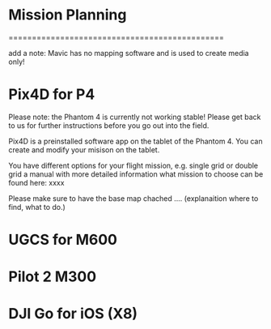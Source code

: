 # Mission Planning
==============================================

add a note: Mavic has no mapping software and is used to create media only!

# Pix4D for P4

Please note: the Phantom 4 is currently not working stable! Please get back to us for further instructions before you go out into the field.

Pix4D is a preinstalled software app on the tablet of the Phantom 4. You can create and modify your misison on the tablet. 

You have different options for your flight mission, e.g. single grid or double grid 
a manual with more detailed information what mission to choose can be found here: xxxx

Please make sure to have the base map chached ....
(explanaition where to find, what to do.)
 



# UGCS for M600

# Pilot 2 M300

# DJI Go for iOS (X8)


